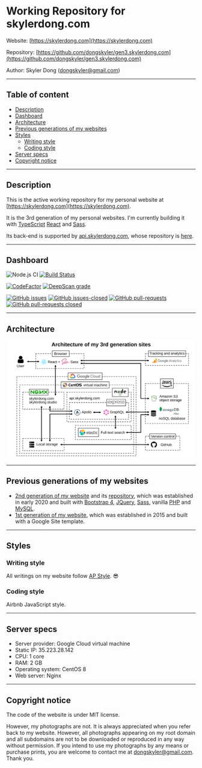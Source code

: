# Working Repository for skylerdong.com

Website: [https://skylerdong.com](https://skylerdong.com)

Repository: [https://github.com/dongskyler/gen3.skylerdong.com](https://github.com/dongskyler/gen3.skylerdong.com)

Author: Skyler Dong (<dongskyler@gmail.com>)

---

## Table of content

- [Description](#Description)
- [Dashboard](#Dashboard)
- [Architecture](#Architecture)
- [Previous generations of my websites](#Previous-generations-of-my-websites)
- [Styles](#Styles)
  - [Writing style](#Writing-style)
  - [Coding style](#Coding-style)
- [Server specs](#Server-specs)
- [Copyright notice](#Copyright-notice)

---

## Description

This is the active working repository for my personal website at [https://skylerdong.com](https://skylerdong.com).

It is the 3rd generation of my personal websites. I&apos;m currently building it with [TypeScript](https://www.typescriptlang.org) [React](https://reactjs.org) and [Sass](https://sass-lang.com).

Its back-end is supported by [api.skylerdong.com](api.skylerdong.com), whose repository is [here](https://github.com/dongskyler/api.skylerdong.com).

---

## Dashboard

![Node.js CI](https://github.com/dongskyler/skylerdong.com-gen3/workflows/Node.js%20CI/badge.svg)
[![Build Status](https://travis-ci.org/dongskyler/gen3.skylerdong.com.svg?branch=master)](https://travis-ci.org/dongskyler/gen3.skylerdong.com)

[![CodeFactor](https://www.codefactor.io/repository/github/dongskyler/gen3.skylerdong.com/badge)](https://www.codefactor.io/repository/github/dongskyler/gen3.skylerdong.com)
[![DeepScan grade](https://deepscan.io/api/teams/9441/projects/12040/branches/181474/badge/grade.svg)](https://deepscan.io/dashboard#view=project&tid=9441&pid=12040&bid=181474)

[![GitHub issues](https://img.shields.io/github/issues/dongskyler/api.skylerdong.com.svg)](https://GitHub.com/dongskyler/api.skylerdong.com/issues/)
[![GitHub issues-closed](https://img.shields.io/github/issues-closed/dongskyler/api.skylerdong.com.svg)](https://GitHub.com/dongskyler/api.skylerdong.com/issues?q=is%3Aissue+is%3Aclosed)
[![GitHub pull-requests](https://img.shields.io/github/issues-pr/dongskyler/api.skylerdong.com.svg)](https://GitHub.com/dongskyler/api.skylerdong.com/pulls/)
[![GitHub pull-requests closed](https://img.shields.io/github/issues-pr-closed/dongskyler/api.skylerdong.com.svg)](https://GitHub.com/dongskyler/api.skylerdong.com/pulls/)

---

## Architecture

![Architecture](https://raw.githubusercontent.com/dongskyler/api.skylerdong.com/master/doc/architecture_gen3.svg)

---

## Previous generations of my websites

- [2nd generation of my website](https://gen2.skylerdong.com/) and its [repository](https://github.com/dongskyler/gen2.skylerdong.com), which was established in early 2020 and built with [Bootstrap 4](https://getbootstrap.com), [JQuery](https://jquery.com), [Sass](https://sass-lang.com), vanilla [PHP](https://www.php.net) and [MySQL](https://www.mysql.com).
- [1st generation of my website](https://gen1.skylerdong.com/), which was established in 2015 and built with a Google Site template.

---

## Styles

### Writing style

All writings on my website follow [AP Style](https://owl.purdue.edu/owl/subject_specific_writing/journalism_and_journalistic_writing/ap_style.html). :sunglasses:

### Coding style

Airbnb JavaScript style.

---

## Server specs

- Server provider: Google Cloud virtual machine
- Static IP: 35.223.28.142
- CPU: 1 core
- RAM: 2 GB
- Operating system: CentOS 8
- Web server: Nginx

---

## Copyright notice

The code of the website is under MIT license.

However, my photographs are not. It is always appreciated when you refer back to my website. However, all photographs appearing on my root domain and all subdomains are not to be downloaded or reproduced in any way without permission. If you intend to use my photographs by any means or purchase prints, you are welcome to contact me at [dongskyler@gmail.com](mailto:dongskyler@gmail.com). Thank you.
